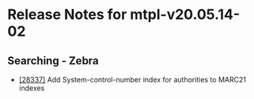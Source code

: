 
# Release Notes for mtpl-v20.05.14-02

## Searching - Zebra

- [[28337]](http://bugs.koha-community.org/bugzilla3/show_bug.cgi?id=28337) Add System-control-number index for authorities to MARC21 indexes


